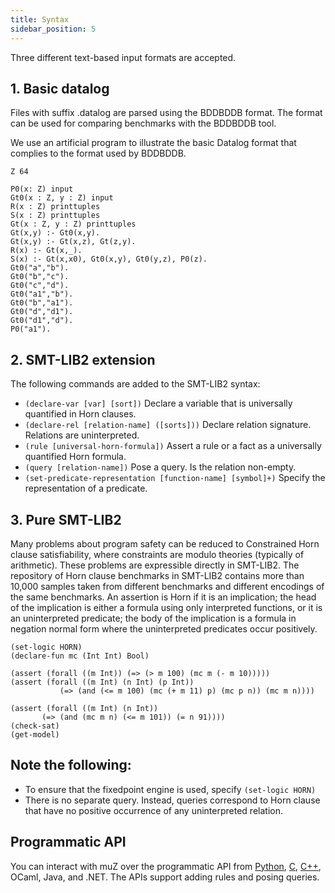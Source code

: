 ```yaml
---
title: Syntax
sidebar_position: 5
--- 
```


Three different text-based input formats are accepted.

## 1. Basic datalog

Files with suffix .datalog are parsed using the BDDBDDB format. The format can be used for comparing benchmarks with the BDDBDDB tool.

We use an artificial program to illustrate the basic Datalog format that complies to the format used by BDDBDDB.

```
Z 64

P0(x: Z) input
Gt0(x : Z, y : Z) input
R(x : Z) printtuples
S(x : Z) printtuples
Gt(x : Z, y : Z) printtuples
Gt(x,y) :- Gt0(x,y).
Gt(x,y) :- Gt(x,z), Gt(z,y).
R(x) :- Gt(x,_).
S(x) :- Gt(x,x0), Gt0(x,y), Gt0(y,z), P0(z).
Gt0("a","b").
Gt0("b","c").
Gt0("c","d").
Gt0("a1","b").
Gt0("b","a1").
Gt0("d","d1").
Gt0("d1","d").
P0("a1").
```

## 2. SMT-LIB2 extension
The following commands are added to the SMT-LIB2 syntax:

- `(declare-var [var] [sort])` Declare a variable that is universally quantified in Horn clauses.
- `(declare-rel [relation-name] ([sorts]))` Declare relation signature. Relations are uninterpreted.
- `(rule [universal-horn-formula])` Assert a rule or a fact as a universally quantified Horn formula.
- `(query [relation-name])` Pose a query. Is the relation non-empty.
- `(set-predicate-representation [function-name] [symbol]+)` Specify the representation of a predicate.

## 3. Pure SMT-LIB2
Many problems about program safety can be reduced to Constrained Horn clause satisfiability, where constraints are modulo theories (typically of arithmetic). These problems are expressible directly in SMT-LIB2. The repository of Horn clause benchmarks in SMT-LIB2 contains more than 10,000 samples taken from different benchmarks and different encodings of the same benchmarks. An assertion is Horn if it is an implication; the head of the implication is either a formula using only interpreted functions, or it is an uninterpreted predicate; the body of the implication is a formula in negation normal form where the uninterpreted predicates occur positively.

```z3
(set-logic HORN)
(declare-fun mc (Int Int) Bool)

(assert (forall ((m Int)) (=> (> m 100) (mc m (- m 10)))))
(assert (forall ((m Int) (n Int) (p Int)) 
           (=> (and (<= m 100) (mc (+ m 11) p) (mc p n)) (mc m n))))

(assert (forall ((m Int) (n Int))
       (=> (and (mc m n) (<= m 101)) (= n 91))))
(check-sat)
(get-model)
```
## Note the following:
- To ensure that the fixedpoint engine is used, specify `(set-logic HORN)`
- There is no separate query. Instead, queries correspond to Horn clause that have no positive occurrence of any uninterpreted relation.

## Programmatic API
You can interact with muZ over the programmatic API from [Python](https://z3prover.github.io/api/html/classz3py_1_1_fixedpoint.html), [C](https://z3prover.github.io/api/html/z3__fixedpoint_8h.html), [C++](https://z3prover.github.io/api/html/classz3_1_1fixedpoint.html), OCaml, Java, and .NET. The APIs support adding rules and posing queries. 


